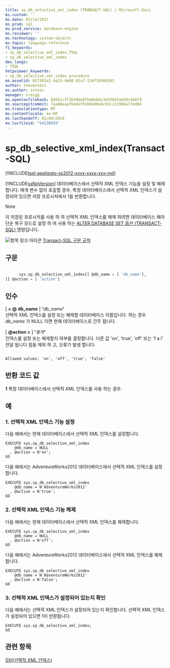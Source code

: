 ```yaml
---
title: sp_db_selective_xml_index (TRANSACT-SQL) | Microsoft Docs
ms.custom: ''
ms.date: 03/14/2017
ms.prod: sql
ms.prod_service: database-engine
ms.reviewer: ''
ms.technology: system-objects
ms.topic: language-reference
f1_keywords:
- sp_db_selective_xml_index_TSQL
- sp_db_selective_xml_index
dev_langs:
- TSQL
helpviewer_keywords:
- sp_db_selective_xml_index procedure
ms.assetid: 017301a2-4a23-4e68-82af-134f3d4892b3
author: stevestein
ms.author: sstein
manager: craigg
ms.openlocfilehash: 8d951cff1b59be87bb8e8dc3d33b6fab50cdb87d
ms.sourcegitcommit: 7aa6beaaf64daf01b0e98e6c63cc22906a77ed04
ms.translationtype: MT
ms.contentlocale: ko-KR
ms.lasthandoff: 01/09/2019
ms.locfileid: "54130593"
---
```

# <a name="spdbselectivexmlindex-transact-sql"></a>sp_db_selective_xml_index(Transact-SQL)
[!INCLUDE[tsql-appliesto-ss2012-xxxx-xxxx-xxx-md](../../includes/tsql-appliesto-ss2012-xxxx-xxxx-xxx-md.md)]

  [!INCLUDE[ssNoVersion](../../includes/ssnoversion-md.md)] 데이터베이스에서 선택적 XML 인덱스 기능을 설정 및 해제합니다. 매개 변수 없이 호출할 경우, 특정 데이터베이스에서 선택적 XML 인덱스가 설정되어 있으면 저장 프로시저에서 1을 반환합니다.  
  
> [!NOTE]  
>  이 저장된 프로시저를 사용 하 여 선택적 XML 인덱스를 해제 하려면 데이터베이스 해야 단순 복구 모드로 설정 하 여 사용 하는 [ALTER DATABASE SET 옵션 &#40;TRANSACT-SQL&#41; ](../../t-sql/statements/alter-database-transact-sql-set-options.md) 명령입니다.  
  
 ![항목 링크 아이콘](../../database-engine/configure-windows/media/topic-link.gif "항목 링크 아이콘") [Transact-SQL 구문 규칙](../../t-sql/language-elements/transact-sql-syntax-conventions-transact-sql.md)  
  
## <a name="syntax"></a>구문  
  
```sql  
  
      sys.sp_db_selective_xml_index[[ @db_name = ] 'db_name'],   
[[ @action = ] 'action']  
```  
  
## <a name="arguments"></a>인수  
 [ **= @ db_name** ] **'**_db_name_**'**  
 선택적 XML 인덱스를 설정 또는 해제할 데이터베이스 이름입니다. 하는 경우 *db_name* 가 NULL 이면 현재 데이터베이스로 간주 됩니다.  
  
 [  **@action =** ] **'**_동작_**'**  
 인덱스를 설정 또는 해제할지 여부를 결정합니다. 다른 값 'on', 'true', 'off' 또는 'f a l' 전달 됩니다 점을 제외 하 고, 오류가 발생 합니다.  
  
```  
  
Allowed values: 'on', 'off', 'true', 'false'  
```  
  
## <a name="return-code-values"></a>반환 코드 값  
 **1** 특정 데이터베이스에서 선택적 XML 인덱스를 사용 하는 경우.  
  
## <a name="examples"></a>예  
  
### <a name="a-enable-selective-xml-index-functionality"></a>1. 선택적 XML 인덱스 기능 설정  
 다음 예에서는 현재 데이터베이스에서 선택적 XML 인덱스를 설정합니다.  
  
```  
EXECUTE sys.sp_db_selective_xml_index  
    @db_name = NULL  
  , @action = N'on';  
GO  
```  
  
 다음 예에서는 AdventureWorks2012 데이터베이스에서 선택적 XML 인덱스를 설정합니다.  
  
```  
EXECUTE sys.sp_db_selective_xml_index  
    @db_name = N'AdventureWorks2012'  
  , @action = N'true';  
GO  
```  
  
### <a name="b-disable-selective-xml-index-functionality"></a>2. 선택적 XML 인덱스 기능 해제  
 다음 예에서는 현재 데이터베이스에서 선택적 XML 인덱스를 해제합니다.  
  
```  
EXECUTE sys.sp_db_selective_xml_index  
    @db_name = NULL  
  , @action = N'off';  
GO  
```  
  
 다음 예에서는 AdventureWorks2012 데이터베이스에서 선택적 XML 인덱스를 해제합니다.  
  
```  
EXECUTE sys.sp_db_selective_xml_index  
    @db_name = N'AdventureWorks2012'  
  , @action = N'false';  
GO  
```  
  
### <a name="c-detect-if-selective-xml-index-is-enabled"></a>3. 선택적 XML 인덱스가 설정되어 있는지 확인  
 다음 예에서는 선택적 XML 인덱스가 설정되어 있는지 확인합니다. 선택적 XML 인덱스가 설정되어 있으면 1이 반환됩니다.  
  
```  
EXECUTE sys.sp_db_selective_xml_index;  
GO  
```  
  
## <a name="see-also"></a>관련 항목  
 [SXI&#40;선택적 XML 인덱스&#41;](../../relational-databases/xml/selective-xml-indexes-sxi.md)  
  
  
